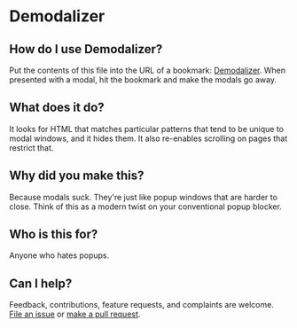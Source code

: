 # Demodalizer

## How do I use Demodalizer?

Put the contents of this file into the URL of a bookmark: [Demodalizer](https://raw.githubusercontent.com/johnpennypacker/demodalizer/master/output/bookmarklet-demodalizer.min.js).
When presented with a modal, hit the bookmark and make the modals go away.

## What does it do?

It looks for HTML that matches particular patterns that tend to be unique to modal windows, and it hides them.  It also re-enables scrolling on pages that restrict that.

## Why did you make this?

Because modals suck. They're just like popup windows that are harder to close.  Think of this as a modern twist on your conventional popup blocker.

## Who is this for?

Anyone who hates popups.

## Can I help?

Feedback, contributions, feature requests, and complaints are welcome.  [File an issue](https://github.com/johnpennypacker/demodalizer/issues) or [make a pull request](https://github.com/johnpennypacker/demodalizer/pulls).
